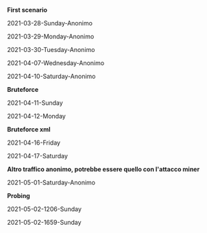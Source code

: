 **First scenario**

2021-03-28-Sunday-Anonimo

2021-03-29-Monday-Anonimo

2021-03-30-Tuesday-Anonimo

2021-04-07-Wednesday-Anonimo

2021-04-10-Saturday-Anonimo

**Bruteforce**

2021-04-11-Sunday

2021-04-12-Monday

**Bruteforce xml**

2021-04-16-Friday

2021-04-17-Saturday

**Altro traffico anonimo, potrebbe essere quello con l'attacco miner**

2021-05-01-Saturday-Anonimo

**Probing**

2021-05-02-1206-Sunday

2021-05-02-1659-Sunday
